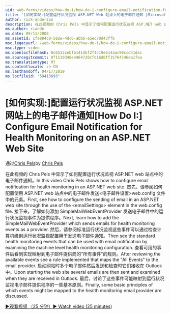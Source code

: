 ```yaml
---
uid: web-forms/videos/how-do-i/how-do-i-configure-email-notification-for-health-monitoring-on-an-aspnet-web-site
title: '[如何实现:]配置运行状况监视 ASP.NET Web 站点上的电子邮件通知 |Microsoft Docs'
author: rick-anderson
description: 在此视频的 Chris Pels 中显示了如何配置运行状况监视 ASP.NET web 站点中的电子邮件通知。 首先，请参阅如何配置发送 e...
ms.author: riande
ms.date: 09/11/2008
ms.assetid: 1fa884c0-582e-4dc6-abb6-a5ec70d43ffb
msc.legacyurl: /web-forms/videos/how-do-i/how-do-i-configure-email-notification-for-health-monitoring-on-an-aspnet-web-site
msc.type: video
ms.openlocfilehash: 8c6512cebfb141dbf2f4c19e614aac99ccd41dac
ms.sourcegitcommit: 0f1119340e4464720cfd16d0ff15764746ea1fea
ms.translationtype: MT
ms.contentlocale: zh-CN
ms.lasthandoff: 04/17/2019
ms.locfileid: "59413693"
---
```

# <a name="how-do-i-configure-email-notification-for-health-monitoring-on-an-aspnet-web-site"></a><span data-ttu-id="61333-104">[如何实现:]配置运行状况监视 ASP.NET 网站上的电子邮件通知</span><span class="sxs-lookup"><span data-stu-id="61333-104">[How Do I:] Configure Email Notification for Health Monitoring on an ASP.NET Web Site</span></span>

<span data-ttu-id="61333-105">通过[Chris Pels](https://twitter.com/chrispels)</span><span class="sxs-lookup"><span data-stu-id="61333-105">by [Chris Pels](https://twitter.com/chrispels)</span></span>

<span data-ttu-id="61333-106">在此视频的 Chris Pels 中显示了如何配置运行状况监视 ASP.NET web 站点中的电子邮件通知。</span><span class="sxs-lookup"><span data-stu-id="61333-106">In this video Chris Pels shows how to configure email notification for health monitoring in an ASP.NET web site.</span></span> <span data-ttu-id="61333-107">首先，请参阅如何配置使用 ASP.NET web 站点中的电子邮件发送&lt;电子邮件设置&gt;web.config 文件中的元素。</span><span class="sxs-lookup"><span data-stu-id="61333-107">First, see how to configure the sending of email in an ASP.NET web site through the use of the &lt;emailSettings&gt; element in the web.config file.</span></span> <span data-ttu-id="61333-108">接下来，了解如何添加 SimpleMailWebEventProvider 发送电子邮件中的运行状况监视事件为提供程序。</span><span class="sxs-lookup"><span data-stu-id="61333-108">Next, learn how to add the SimpleMailWebEventProvider which sends emails for health monitoring events as a provider.</span></span> <span data-ttu-id="61333-109">然后，请参阅标准运行状况监视这些事件可以通过检查计算机级别运行状况监视配置用于发送电子邮件通知。</span><span class="sxs-lookup"><span data-stu-id="61333-109">Then see the standard health monitoring events that can be used with email notification by examining the machine level health monitoring configuration.</span></span> <span data-ttu-id="61333-110">查看可用的事件后看到实现映射到电子邮件提供商的"所有事件"的规则。</span><span class="sxs-lookup"><span data-stu-id="61333-110">After reviewing the available events see a rule implemented that maps the "All Events" to the email provider.</span></span> <span data-ttu-id="61333-111">启动网站时多个电子邮件然后发送和检查时它们接收在 Outlook 中。</span><span class="sxs-lookup"><span data-stu-id="61333-111">Upon starting the web site several emails are then sent and examined when they are received in Outlook.</span></span> <span data-ttu-id="61333-112">最后，讨论了这些事件可能映射到运行状况监视电子邮件提供程序的一些基本原则。</span><span class="sxs-lookup"><span data-stu-id="61333-112">Finally, some basic principles of which events might be mapped to the health monitoring email provider are discussed.</span></span>

[<span data-ttu-id="61333-113">&#9654;观看视频 （25 分钟）</span><span class="sxs-lookup"><span data-stu-id="61333-113">&#9654; Watch video (25 minutes)</span></span>](https://channel9.msdn.com/Blogs/ASP-NET-Site-Videos/how-do-i-configure-email-notification-for-health-monitoring-on-an-aspnet-web-site)
